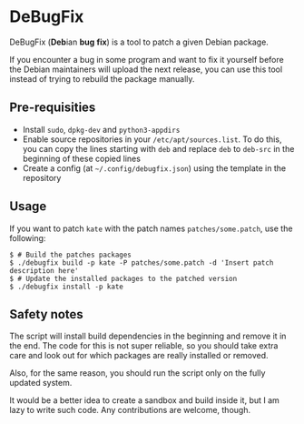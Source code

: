 # DeBugFix

DeBugFix (**Deb**ian **bug** **fix**) is a tool to patch a given Debian package.

If you encounter a bug in some program and want to fix it yourself before the Debian maintainers will upload the next release, you can use this tool instead of trying to rebuild the package manually.

## Pre-requisities

- Install `sudo`, `dpkg-dev` and `python3-appdirs`
- Enable source repositories in your `/etc/apt/sources.list`. To do this, you can copy the lines starting with `deb` and replace `deb` to `deb-src` in the beginning of these copied lines
- Create a config (at `~/.config/debugfix.json`) using the template in the repository

## Usage

If you want to patch `kate` with the patch names `patches/some.patch`, use the following:

```
$ # Build the patches packages
$ ./debugfix build -p kate -P patches/some.patch -d 'Insert patch description here'
$ # Update the installed packages to the patched version
$ ./debugfix install -p kate
```

## Safety notes

The script will install build dependencies in the beginning and remove it in the end. The code for this is not super reliable, so you should take extra care and look out for which packages are really installed or removed.

Also, for the same reason, you should run the script only on the fully updated system.

It would be a better idea to create a sandbox and build inside it, but I am lazy to write such code. Any contributions are welcome, though.
